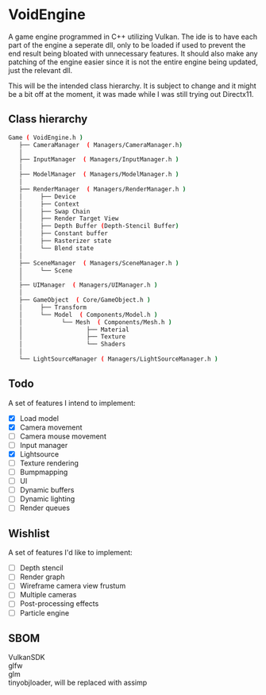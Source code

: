 # VoidEngine
  
A game engine programmed in C++ utilizing Vulkan.
The ide is to have each part of the engine a seperate dll, only to be loaded if used to prevent the end result being bloated with unnecessary features. It should also make any patching of the engine easier since it is not the entire engine being updated, just the relevant dll.
  
This will be the intended class hierarchy. It is subject to change and it might be a bit off at the moment, it was made while I was still trying out Directx11. 
  
## Class hierarchy
```bash
Game ( VoidEngine.h )
   ├── CameraManager  ( Managers/CameraManager.h)
   │
   ├── InputManager  ( Managers/InputManager.h )
   │
   ├── ModelManager  ( Managers/ModelManager.h )
   │
   ├── RenderManager  ( Managers/RenderManager.h )
   │     ├── Device  
   │     ├── Context  
   │     ├── Swap Chain  
   │     ├── Render Target View  
   │     ├── Depth Buffer (Depth-Stencil Buffer)  
   │     ├── Constant buffer  
   │     ├── Rasterizer state  
   │     └── Blend state
   │
   ├── SceneManager  ( Managers/SceneManager.h )
   │     └── Scene  
   │
   ├── UIManager  ( Managers/UIManager.h )
   │  
   ├── GameObject  ( Core/GameObject.h )
   │     ├── Transform  
   │     └── Model  ( Components/Model.h )
   │           └── Mesh  ( Components/Mesh.h )
   │                  ├── Material  
   │                  ├── Texture  
   │                  └── Shaders
   │
   └── LightSourceManager ( Managers/LightSourceManager.h )
```
  
## Todo
A set of features I intend to implement:  
- [x] Load model  
- [x] Camera movement  
- [ ] Camera mouse movement  
- [ ] Input manager  
- [x] Lightsource  
- [ ] Texture rendering  
- [ ] Bumpmapping  
- [ ] UI  
- [ ] Dynamic buffers  
- [ ] Dynamic lighting  
- [ ] Render queues  
  
## Wishlist
A set of features I'd like to implement:  
- [ ] Depth stencil    
- [ ] Render graph  
- [ ] Wireframe camera view frustum  
- [ ] Multiple cameras  
- [ ] Post-processing effects  
- [ ] Particle engine  
  
## SBOM
VulkanSDK  
glfw  
glm  
tinyobjloader, will be replaced with assimp
